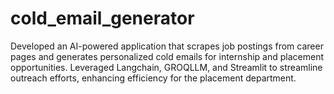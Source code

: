 # cold_email_generator
Developed an AI-powered application that scrapes job postings from career pages and generates personalized cold emails for internship and placement opportunities. Leveraged Langchain, GROQLLM, and Streamlit to streamline outreach efforts, enhancing efficiency for the placement department.
